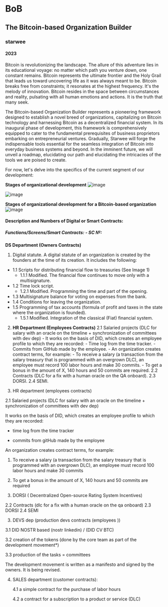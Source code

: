 # BoB
## The Bitcoin-based Organization Builder
### starwee
#### 2023

Bitcoin is revolutionizing the landscape. The allure of this adventure lies in its educational voyage: no matter which path you venture down, one constant remains. Bitcoin represents the ultimate frontier and the Holy Grail that leads us toward uncovering life as it was always meant to be. Bitcoin breaks free from constraints; it resonates at the highest frequency. It's the melody of innovation. Bitcoin resides in the space between circumstances and reality, pulsating with all human emotions and actions. It is the truth that many seek.

The Bitcoin-based Organization Builder represents a pioneering framework designed to establish a novel breed of organizations, capitalizing on Bitcoin technology and harnessing Bitcoin as a decentralized financial system. In its inaugural phase of development, this framework is comprehensively equipped to cater to the fundamental prerequisites of business proprietors embarking on entrepreneurial ventures. Gradually, Starwee will forge the indispensable tools essential for the seamless integration of Bitcoin into everyday business systems and beyond. In the imminent future, we will unveil a roadmap, elucidating our path and elucidating the intricacies of the tools we are poised to create.

For now, let's delve into the specifics of the current segment of our development:

**Stages of organizational development**
![image](https://github.com/tetakta/tetakta/blob/45fd21fe5d4d2be3839eaefadbe1f09b00ad1fc5/img/Classic%20organization.png)

![image](https://github.com/tetakta/tetakta/blob/90f1a13d77e2f96b5876515c11692ed8c473f947/img/bitcoin%20power.png)

**Stages of organizational development for a Bitcoin-based organization** 
![image](https://github.com/tetakta/tetakta/blob/45fd21fe5d4d2be3839eaefadbe1f09b00ad1fc5/img/Bitcoin%20based%20organization.png)


#### Description and Numbers of Digital or Smart Contracts:

##### Functions/Screens/Smart Contracts: - SC №:

**DS Department (Owners Contracts)**

1. Digital statute. A digital statute of an organization is created by the founders at the time of its creation. It includes the following:
- 1.1 Scripts for distributing financial flow to treasuries (See Image 1)
  - 1.1.1 Modified. The financial flow continues to move only with a multisignature.
- 1.2 Time lock script.
  - 1.2.1 Modified. Programming the time and part of the opening.
- 1.3 Multisignature balance for voting on expenses from the bank.
- 1.4 Conditions for leaving the organization.
- 1.5 Programming of tax accounts (formula of profit and taxes in the state where the organization is founded).
  - 1.5.1 Modified. Integration of the classical (Fiat) financial system.


2. **HR Department (Employees Contracts)**
   2.1 Salaried projects (DLC for salary with an oracle on the timeline + synchronization of committees with dev dep)
       - It works on the basis of DID, which creates an employee profile to which they are recorded:
         - Time log from the time tracker.
         - Commits from GitHub made by the employee.
       - An organization creates contract terms, for example:
         - To receive a salary (a transaction from the salary treasury that is programmed with an overgrown DLC), an employee must record 100 labor hours and make 30 commits.
         - To get a bonus in the amount of X, 140 hours and 50 commits are required.
   2.2 Contracts (DLC for a fix with a human oracle on the QA onboard).
   2.3 DORSI.
   2.4 SEMI.






 2. HR department (employees contracts)

2.1 Salaried projects (DLC for salary with an oracle on the timeline + synchronization of committees with dev dep)

It works on the basis of DID, which creates an employee profile to which they are recorded:

- time log from the time tracker

- commits from gitHub made by the employee

An organization creates contract terms, for example:

1. To receive a salary (a transaction from the salary treasury that is programmed with an overgrown DLC), an employee must record 100 labor hours and make 30 commits

2. To get a bonus in the amount of X, 140 hours and 50 commits are required

3. DORSI ( Decentralized Open-source Rating System Incentives)


2.2 Contracts (dlc for a fix with a human oracle on the qa onboard)
2.3 DORSI
2.4 SEMI

3. DEVS dep (production devs contracts (employees ))

3.1 DID NOSTR based (nostr linkedin) / (DID CV BTC)

3.2 creation of the tokens (done by the core team as part of the development movement*)

3.3 production of the tasks = committees


The development movement is written as a manifesto and signed by the owners. It is being revised.


4. SALES department (customer contracts):

   4.1 a simple contract for the purchase of labor hours
   
   4.2 a contract for a subscription to a product or service (DLC)
   




